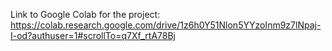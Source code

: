 Link to Google Colab for the project: https://colab.research.google.com/drive/1z6h0Y51Nlon5YYzoInm9z7lNpaj-I-od?authuser=1#scrollTo=q7Xf_rtA78Bj

